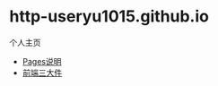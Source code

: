 # http-useryu1015.github.io
个人主页





* [Pages说明](https://m.imooc.com/wiki/github-pages?ishidefooter=true)
* [前端三大件](https://zhuanlan.zhihu.com/p/583518241)

